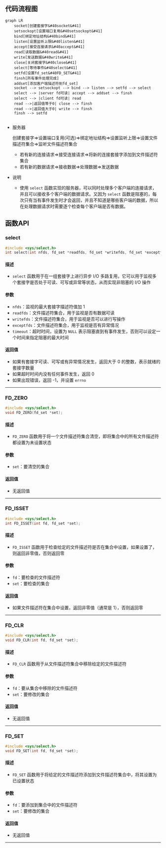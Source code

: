 ## 代码流程图

``` mermaid
graph LR
    socket[创建套接字&#40socket&#41]
    setsockopt[设置端口复用&#40setsockopt&#41]
    bind[绑定地址结构&#40bind&#41]
    listen[设置监听上限&#40listen&#41]
    accept[接受连接请求&#40accept&#41]
    read[读取数据&#40read&#41]
    write[发送数据&#40write&#41]
    close[关闭套接字&#40close&#41]
    select[等待事件&#40select&#41]
    setfd[设置fd_set&#40FD_SET&#41]
    finsh[所有事件处理完成]
    addset[添加客户端描述符到fd_set]
    socket --> setsockopt --> bind --> listen --> setfd --> select
    select --> |server fd可读| accept --> addset --> finsh
    select --> |client fd可读| read
    read -->|返回值等于0| close --> finsh
    read -->|返回值大于0| write --> finsh
    finsh --> setfd
    
```

- 服务器

  创建套接字=>设置端口复用(可选)=>绑定地址结构=>设置监听上限=>设置文件描述符集合=>监听文件描述符集合


  - 若有新的连接请求=>接受连接请求=>将新的连接套接字添加到文件描述符集合
  - 若有新的数据请求=>接收数据=>处理数据=>发送数据


- 说明

  - 使用 `select` 函数实现的服务器，可以同时处理多个客户端的连接请求，并且可以接收多个客户端的数据请求。又因为 `select` 函数是阻塞的，每次只有当有事件发生时才会返回，并且不知道是哪些客户端的数据，所以在处理数据请求时需要逐个检查每个客户端是否有数据。


## 函数API

### select

```c
#include <sys/select.h>
int select(int nfds, fd_set *readfds, fd_set *writefds, fd_set *exceptfds, struct timeval *timeout);
```

#### 描述

- `select` 函数用于在一组套接字上进行异步 I/O 多路复用，它可以用于监视多个套接字是否处于可读、可写或异常等状态，从而实现非阻塞的 I/O 操作

#### 参数

- `nfds`：监视的最大套接字描述符值加 1
- `readfds`：文件描述符集合，用于监视是否有数据可读
- `writefds`：文件描述符集合，用于监视是否可以进行写操作
- `exceptfds`：文件描述符集合，用于监视是否有异常情况
- `timeout`：超时时间，设置为 `NULL` 表示阻塞直到有事件发生，否则可以设定一个时间来指定阻塞的最大时间

#### 返回值

- 如果有套接字可读、可写或有异常情况发生，返回大于 0 的整数，表示就绪的套接字数量
- 如果超时时间内没有任何事件发生，返回 0
- 如果出现错误，返回 -1，并设置 `errno`

---

### FD_ZERO

```c
#include <sys/select.h>
void FD_ZERO(fd_set *set);
```

#### 描述

- `FD_ZERO` 函数用于将一个文件描述符集合清空，即将集合中的所有文件描述符都设置为未设置状态

#### 参数

- `set`：要清空的集合

#### 返回值

- 无返回值

---

### FD_ISSET

```c
#include <sys/select.h>
int FD_ISSET(int fd, fd_set *set);
```

#### 描述

- `FD_ISSET` 函数用于检查给定的文件描述符是否在集合中设置，如果设置了，则返回非零值，否则返回零

#### 参数

- `fd`：要检查的文件描述符
- `set`：要检查的集合

#### 返回值

- 如果文件描述符在集合中设置，返回非零值（通常是 1），否则返回零

---

### FD_CLR

```c
#include <sys/select.h>
void FD_CLR(int fd, fd_set *set);
```

#### 描述

- `FD_CLR` 函数用于从文件描述符集合中移除给定的文件描述符

#### 参数

- `fd`：要从集合中移除的文件描述符
- `set`：要修改的集合

#### 返回值

- 无返回值

----

### FD_SET

```c
#include <sys/select.h>
void FD_SET(int fd, fd_set *set);
```

#### 描述

- `FD_SET` 函数用于将给定的文件描述符添加到文件描述符集合中，将其设置为已设置状态

#### 参数

- `fd`：要添加到集合中的文件描述符
- `set`：要修改的集合

#### 返回值

- 无返回值

---
